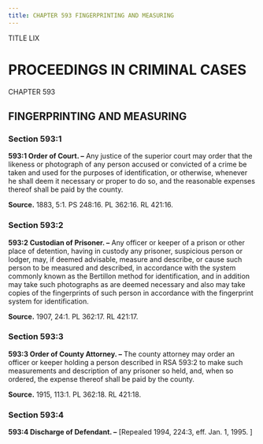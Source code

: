 ```yaml
---
title: CHAPTER 593 FINGERPRINTING AND MEASURING
---
```


TITLE LIX
                                             
PROCEEDINGS IN CRIMINAL CASES
=============================

CHAPTER 593
                                             
FINGERPRINTING AND MEASURING
----------------------------

### Section 593:1

 **593:1 Order of Court. –** Any justice of the superior court may
order that the likeness or photograph of any person accused or convicted
of a crime be taken and used for the purposes of identification, or
otherwise, whenever he shall deem it necessary or proper to do so, and
the reasonable expenses thereof shall be paid by the county.

**Source.** 1883, 5:1. PS 248:16. PL 362:16. RL 421:16.

### Section 593:2

 **593:2 Custodian of Prisoner. –** Any officer or keeper of a prison
or other place of detention, having in custody any prisoner, suspicious
person or lodger, may, if deemed advisable, measure and describe, or
cause such person to be measured and described, in accordance with the
system commonly known as the Bertillon method for identification, and in
addition may take such photographs as are deemed necessary and also may
take copies of the fingerprints of such person in accordance with the
fingerprint system for identification.

**Source.** 1907, 24:1. PL 362:17. RL 421:17.

### Section 593:3

 **593:3 Order of County Attorney. –** The county attorney may order
an officer or keeper holding a person described in RSA 593:2 to make
such measurements and description of any prisoner so held, and, when so
ordered, the expense thereof shall be paid by the county.

**Source.** 1915, 113:1. PL 362:18. RL 421:18.

### Section 593:4

 **593:4 Discharge of Defendant. –** 
                                             [Repealed 1994, 224:3, eff.
Jan. 1, 1995.
                                             ]
